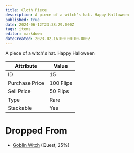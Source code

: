 ```yaml
---
title: Cloth Piece
description: A piece of a witch's hat. Happy Halloween
published: true
date: 2024-06-12T23:38:29.000Z
tags: items
editor: markdown
dateCreated: 2023-02-16T00:00:00.000Z
---
```


A piece of a witch's hat. Happy Halloween

|Attribute|Value|
|-|-|
|ID|15|
|Purchase Price|100 Flips|
|Sell Price|50 Flips|
|Type|Rare|
|Stackable|Yes|


# Dropped From
 * [Goblin Witch](/monsters/goblin-witch) (Quest, 25%)
